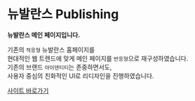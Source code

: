 # 뉴발란스 Publishing

**뉴발란스 메인 페이지입니다.**

기존의 `적응형` 뉴발란스 홈페이지를<br>
현대적인 웹 트렌드에 맞게 메인 페이지를 `반응형`으로 재구성하였습니다.<br>
기존의 브랜드 `아이덴티티`는 존중하면서도,<br>
사용자 중심의 친화적인 UI로 리디자인을 진행하였습니다.<br>

<a href='https://inyeob.com/newbalance/'>사이트 바로가기</a>
